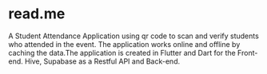 
# read.me

A Student Attendance Application using qr code to scan and verify students who attended in the event. The application works online and offline by caching the data.The application is created in Flutter and Dart for the Front-end. Hive, Supabase as a Restful API and Back-end.

